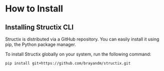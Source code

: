# How to Install

## Installing Structix CLI

Structix is distributed via a GitHub repository. You can easily install it using pip, the Python package manager.

To install Structix globally on your system, run the following command:

```bash
pip install git+https://github.com/brayandm/structix.git
```
